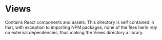 # Views

Contains React components and assets.  This directory is self contained in that,
with exception to importing NPM packages, none of the files herin rely on
external dependencies, thus making the Views directory a library.